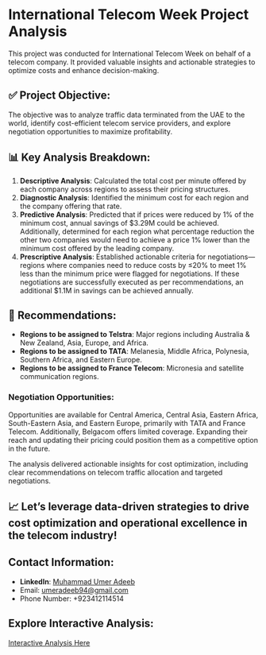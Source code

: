 # International Telecom Week Project Analysis

This project was conducted for International Telecom Week on behalf of a telecom company. It provided valuable insights and actionable strategies to optimize costs and enhance decision-making.

## ✅ Project Objective:
The objective was to analyze traffic data terminated from the UAE to the world, identify cost-efficient telecom service providers, and explore negotiation opportunities to maximize profitability.

## 📊 Key Analysis Breakdown:
1. **Descriptive Analysis**: Calculated the total cost per minute offered by each company across regions to assess their pricing structures.
2. **Diagnostic Analysis**: Identified the minimum cost for each region and the company offering that rate.
3. **Predictive Analysis**: Predicted that if prices were reduced by 1% of the minimum cost, annual savings of $3.29M could be achieved. Additionally, determined for each region what percentage reduction the other two companies would need to achieve a price 1% lower than the minimum cost offered by the leading company.
4. **Prescriptive Analysis**: Established actionable criteria for negotiations—regions where companies need to reduce costs by ≤20% to meet 1% less than the minimum price were flagged for negotiations. If these negotiations are successfully executed as per recommendations, an additional $1.1M in savings can be achieved annually.

## 📌 Recommendations:
- **Regions to be assigned to Telstra**: Major regions including Australia & New Zealand, Asia, Europe, and Africa.
- **Regions to be assigned to TATA**: Melanesia, Middle Africa, Polynesia, Southern Africa, and Eastern Europe.
- **Regions to be assigned to France Telecom**: Micronesia and satellite communication regions.

### Negotiation Opportunities:
Opportunities are available for Central America, Central Asia, Eastern Africa, South-Eastern Asia, and Eastern Europe, primarily with TATA and France Telecom. Additionally, Belgacom offers limited coverage. Expanding their reach and updating their pricing could position them as a competitive option in the future.

The analysis delivered actionable insights for cost optimization, including clear recommendations on telecom traffic allocation and targeted negotiations.

## 📈 Let’s leverage data-driven strategies to drive cost optimization and operational excellence in the telecom industry!

## Contact Information:
- **LinkedIn**: [Muhammad Umer Adeeb](https://www.linkedin.com/in/muhammad-umer-adeeb/)
- Email: [umeradeeb94@gmail.com](mailto:umeradeeb94@gmail.com)
- Phone Number: +923412114514

## Explore Interactive Analysis:
[Interactive Analysis Here](https://lnkd.in/eYggt6CQ)
